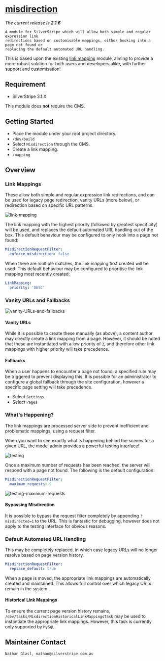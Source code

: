 # [misdirection](https://packagist.org/packages/nglasl/silverstripe-misdirection)

_The current release is **2.1.6**_

	A module for SilverStripe which will allow both simple and regular expression link
	redirections based on customisable mappings, either hooking into a page not found or
	replacing the default automated URL handling.

This is based upon the existing [link mapping](https://github.com/silverstripe-australia/link-mapping) module, aiming to provide a more robust solution for both users and developers alike, with further support and customisation!

## Requirement

* SilverStripe 3.1.X

This module does **not** require the CMS.

## Getting Started

* Place the module under your root project directory.
* `/dev/build`
* Select `Misdirection` through the CMS.
* Create a link mapping.
* `/mapping`

## Overview

### Link Mappings

These allow both simple and regular expression link redirections, and can be used for legacy page redirection, vanity URLs (more below), or redirection based on specific URL patterns.

![link-mapping](https://raw.githubusercontent.com/nglasl/silverstripe-misdirection/master/images/misdirection-link-mapping.png)

The link mapping with the highest priority (followed by greatest specificity) will be used, and replaces the default automated URL handling out of the box. This default behaviour may be configured to only hook into a page not found:

```yaml
MisdirectionRequestFilter:
  enforce_misdirection: false
```

When there are multiple matches, the link mapping first created will be used. This default behaviour may be configured to prioritise the link mapping most recently created:

```yaml
LinkMapping:
  priority: 'DESC'
```

### Vanity URLs and Fallbacks

![vanity-URLs-and-fallbacks](https://raw.githubusercontent.com/nglasl/silverstripe-misdirection/master/images/misdirection-vanity-URLs-and-fallbacks.png)

#### Vanity URLs

While it is possible to create these manually (as above), a content author may directly create a link mapping from a page. However, it should be noted that these are instantiated with a low priority of `2`, and therefore other link mappings with higher priority will take precedence.

#### Fallbacks

When a user happens to encounter a page not found, a specified rule may be triggered to prevent displaying this. It is possible for an administrator to configure a global fallback through the site configuration, however a specific page setting will take precedence.

* Select `Settings`
* Select `Pages`

### What's Happening?

The link mappings are processed server side to prevent inefficient and problematic mappings, using a request filter.

When you want to see exactly what is happening behind the scenes for a given URL, the model admin provides a powerful testing interface!

![testing](https://raw.githubusercontent.com/nglasl/silverstripe-misdirection/master/images/misdirection-testing.png)

Once a maximum number of requests has been reached, the server will respond with a page not found. The following is the default configuration:

```yaml
MisdirectionRequestFilter:
  maximum_requests: 9
```

![testing-maximum-requests](https://raw.githubusercontent.com/nglasl/silverstripe-misdirection/master/images/misdirection-testing-maximum-requests.png)

#### Bypassing Misdirection

It is possible to bypass the request filter completely by appending `?misdirected=1` to the URL. This is fantastic for debugging, however does not apply to the testing interface for obvious reasons.

### Default Automated URL Handling

This may be completely replaced, in which case legacy URLs will no longer resolve based on page version history.

```yaml
MisdirectionRequestFilter:
  replace_default: true
```

When a page is moved, the appropriate link mappings are automatically created and maintained. This allows full control over which legacy URLs remain in the system.

#### Historical Link Mappings

To ensure the current page version history remains, `/dev/tasks/MisdirectionHistoricalLinkMappingsTask` may be used to instantiate the appropriate link mappings. However, this task is currently only supported by `MySQL`.

## Maintainer Contact

	Nathan Glasl, nathan@silverstripe.com.au
